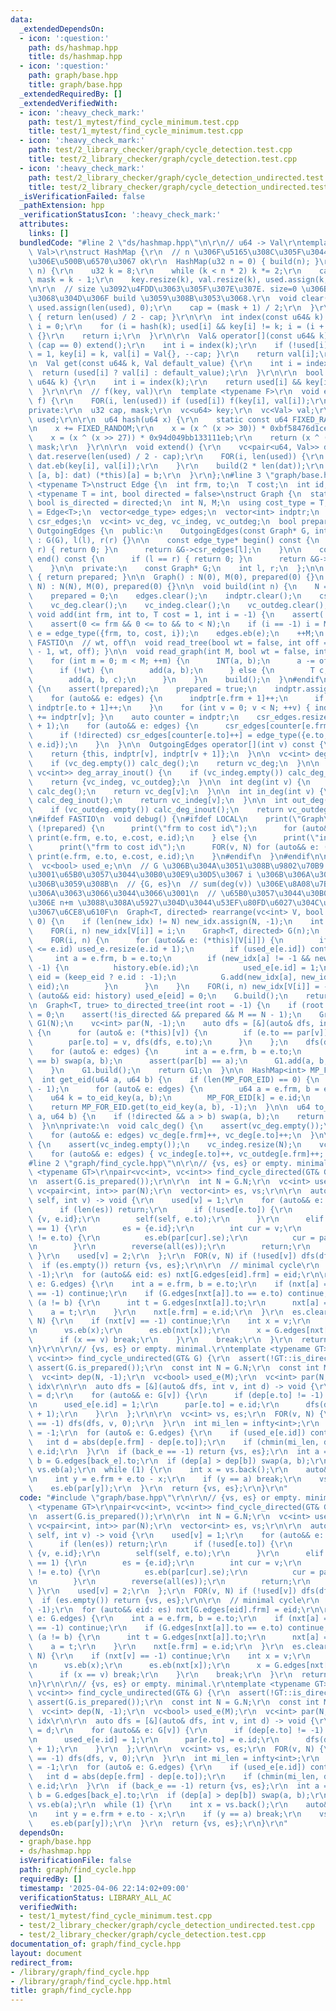 ```yaml
---
data:
  _extendedDependsOn:
  - icon: ':question:'
    path: ds/hashmap.hpp
    title: ds/hashmap.hpp
  - icon: ':question:'
    path: graph/base.hpp
    title: graph/base.hpp
  _extendedRequiredBy: []
  _extendedVerifiedWith:
  - icon: ':heavy_check_mark:'
    path: test/1_mytest/find_cycle_minimum.test.cpp
    title: test/1_mytest/find_cycle_minimum.test.cpp
  - icon: ':heavy_check_mark:'
    path: test/2_library_checker/graph/cycle_detection.test.cpp
    title: test/2_library_checker/graph/cycle_detection.test.cpp
  - icon: ':heavy_check_mark:'
    path: test/2_library_checker/graph/cycle_detection_undirected.test.cpp
    title: test/2_library_checker/graph/cycle_detection_undirected.test.cpp
  _isVerificationFailed: false
  _pathExtension: hpp
  _verificationStatusIcon: ':heavy_check_mark:'
  attributes:
    links: []
  bundledCode: "#line 2 \"ds/hashmap.hpp\"\n\r\n// u64 -> Val\r\ntemplate <typename\
    \ Val>\r\nstruct HashMap {\r\n  // n \u306F\u5165\u308C\u305F\u3044\u3082\u306E\
    \u306E\u500B\u6570\u3067 ok\r\n  HashMap(u32 n = 0) { build(n); }\r\n  void build(u32\
    \ n) {\r\n    u32 k = 8;\r\n    while (k < n * 2) k *= 2;\r\n    cap = k / 2,\
    \ mask = k - 1;\r\n    key.resize(k), val.resize(k), used.assign(k, 0);\r\n  }\r\
    \n\r\n  // size \u3092\u4FDD\u3063\u305F\u307E\u307E. size=0 \u306B\u3059\u308B\
    \u3068\u304D\u306F build \u3059\u308B\u3053\u3068.\r\n  void clear() {\r\n   \
    \ used.assign(len(used), 0);\r\n    cap = (mask + 1) / 2;\r\n  }\r\n  int size()\
    \ { return len(used) / 2 - cap; }\r\n\r\n  int index(const u64& k) {\r\n    int\
    \ i = 0;\r\n    for (i = hash(k); used[i] && key[i] != k; i = (i + 1) & mask)\
    \ {}\r\n    return i;\r\n  }\r\n\r\n  Val& operator[](const u64& k) {\r\n    if\
    \ (cap == 0) extend();\r\n    int i = index(k);\r\n    if (!used[i]) { used[i]\
    \ = 1, key[i] = k, val[i] = Val{}, --cap; }\r\n    return val[i];\r\n  }\r\n\r\
    \n  Val get(const u64& k, Val default_value) {\r\n    int i = index(k);\r\n  \
    \  return (used[i] ? val[i] : default_value);\r\n  }\r\n\r\n  bool count(const\
    \ u64& k) {\r\n    int i = index(k);\r\n    return used[i] && key[i] == k;\r\n\
    \  }\r\n\r\n  // f(key, val)\r\n  template <typename F>\r\n  void enumerate_all(F\
    \ f) {\r\n    FOR(i, len(used)) if (used[i]) f(key[i], val[i]);\r\n  }\r\n\r\n\
    private:\r\n  u32 cap, mask;\r\n  vc<u64> key;\r\n  vc<Val> val;\r\n  vc<bool>\
    \ used;\r\n\r\n  u64 hash(u64 x) {\r\n    static const u64 FIXED_RANDOM = std::chrono::steady_clock::now().time_since_epoch().count();\r\
    \n    x += FIXED_RANDOM;\r\n    x = (x ^ (x >> 30)) * 0xbf58476d1ce4e5b9;\r\n\
    \    x = (x ^ (x >> 27)) * 0x94d049bb133111eb;\r\n    return (x ^ (x >> 31)) &\
    \ mask;\r\n  }\r\n\r\n  void extend() {\r\n    vc<pair<u64, Val>> dat;\r\n   \
    \ dat.reserve(len(used) / 2 - cap);\r\n    FOR(i, len(used)) {\r\n      if (used[i])\
    \ dat.eb(key[i], val[i]);\r\n    }\r\n    build(2 * len(dat));\r\n    for (auto&\
    \ [a, b]: dat) (*this)[a] = b;\r\n  }\r\n};\n#line 3 \"graph/base.hpp\"\n\ntemplate\
    \ <typename T>\nstruct Edge {\n  int frm, to;\n  T cost;\n  int id;\n};\n\ntemplate\
    \ <typename T = int, bool directed = false>\nstruct Graph {\n  static constexpr\
    \ bool is_directed = directed;\n  int N, M;\n  using cost_type = T;\n  using edge_type\
    \ = Edge<T>;\n  vector<edge_type> edges;\n  vector<int> indptr;\n  vector<edge_type>\
    \ csr_edges;\n  vc<int> vc_deg, vc_indeg, vc_outdeg;\n  bool prepared;\n\n  class\
    \ OutgoingEdges {\n  public:\n    OutgoingEdges(const Graph* G, int l, int r)\
    \ : G(G), l(l), r(r) {}\n\n    const edge_type* begin() const {\n      if (l ==\
    \ r) { return 0; }\n      return &G->csr_edges[l];\n    }\n\n    const edge_type*\
    \ end() const {\n      if (l == r) { return 0; }\n      return &G->csr_edges[r];\n\
    \    }\n\n  private:\n    const Graph* G;\n    int l, r;\n  };\n\n  bool is_prepared()\
    \ { return prepared; }\n\n  Graph() : N(0), M(0), prepared(0) {}\n  Graph(int\
    \ N) : N(N), M(0), prepared(0) {}\n\n  void build(int n) {\n    N = n, M = 0;\n\
    \    prepared = 0;\n    edges.clear();\n    indptr.clear();\n    csr_edges.clear();\n\
    \    vc_deg.clear();\n    vc_indeg.clear();\n    vc_outdeg.clear();\n  }\n\n \
    \ void add(int frm, int to, T cost = 1, int i = -1) {\n    assert(!prepared);\n\
    \    assert(0 <= frm && 0 <= to && to < N);\n    if (i == -1) i = M;\n    auto\
    \ e = edge_type({frm, to, cost, i});\n    edges.eb(e);\n    ++M;\n  }\n\n#ifdef\
    \ FASTIO\n  // wt, off\n  void read_tree(bool wt = false, int off = 1) { read_graph(N\
    \ - 1, wt, off); }\n\n  void read_graph(int M, bool wt = false, int off = 1) {\n\
    \    for (int m = 0; m < M; ++m) {\n      INT(a, b);\n      a -= off, b -= off;\n\
    \      if (!wt) {\n        add(a, b);\n      } else {\n        T c;\n        read(c);\n\
    \        add(a, b, c);\n      }\n    }\n    build();\n  }\n#endif\n\n  void build()\
    \ {\n    assert(!prepared);\n    prepared = true;\n    indptr.assign(N + 1, 0);\n\
    \    for (auto&& e: edges) {\n      indptr[e.frm + 1]++;\n      if (!directed)\
    \ indptr[e.to + 1]++;\n    }\n    for (int v = 0; v < N; ++v) { indptr[v + 1]\
    \ += indptr[v]; }\n    auto counter = indptr;\n    csr_edges.resize(indptr.back()\
    \ + 1);\n    for (auto&& e: edges) {\n      csr_edges[counter[e.frm]++] = e;\n\
    \      if (!directed) csr_edges[counter[e.to]++] = edge_type({e.to, e.frm, e.cost,\
    \ e.id});\n    }\n  }\n\n  OutgoingEdges operator[](int v) const {\n    assert(prepared);\n\
    \    return {this, indptr[v], indptr[v + 1]};\n  }\n\n  vc<int> deg_array() {\n\
    \    if (vc_deg.empty()) calc_deg();\n    return vc_deg;\n  }\n\n  pair<vc<int>,\
    \ vc<int>> deg_array_inout() {\n    if (vc_indeg.empty()) calc_deg_inout();\n\
    \    return {vc_indeg, vc_outdeg};\n  }\n\n  int deg(int v) {\n    if (vc_deg.empty())\
    \ calc_deg();\n    return vc_deg[v];\n  }\n\n  int in_deg(int v) {\n    if (vc_indeg.empty())\
    \ calc_deg_inout();\n    return vc_indeg[v];\n  }\n\n  int out_deg(int v) {\n\
    \    if (vc_outdeg.empty()) calc_deg_inout();\n    return vc_outdeg[v];\n  }\n\
    \n#ifdef FASTIO\n  void debug() {\n#ifdef LOCAL\n    print(\"Graph\");\n    if\
    \ (!prepared) {\n      print(\"frm to cost id\");\n      for (auto&& e: edges)\
    \ print(e.frm, e.to, e.cost, e.id);\n    } else {\n      print(\"indptr\", indptr);\n\
    \      print(\"frm to cost id\");\n      FOR(v, N) for (auto&& e: (*this)[v])\
    \ print(e.frm, e.to, e.cost, e.id);\n    }\n#endif\n  }\n#endif\n\n  vc<int> new_idx;\n\
    \  vc<bool> used_e;\n\n  // G \u306B\u304A\u3051\u308B\u9802\u70B9 V[i] \u304C\
    \u3001\u65B0\u3057\u3044\u30B0\u30E9\u30D5\u3067 i \u306B\u306A\u308B\u3088\u3046\
    \u306B\u3059\u308B\n  // {G, es}\n  // sum(deg(v)) \u306E\u8A08\u7B97\u91CF\u306B\
    \u306A\u3063\u3066\u3044\u3066\u3001\n  // \u65B0\u3057\u3044\u30B0\u30E9\u30D5\
    \u306E n+m \u3088\u308A\u5927\u304D\u3044\u53EF\u80FD\u6027\u304C\u3042\u308B\u306E\
    \u3067\u6CE8\u610F\n  Graph<T, directed> rearrange(vc<int> V, bool keep_eid =\
    \ 0) {\n    if (len(new_idx) != N) new_idx.assign(N, -1);\n    int n = len(V);\n\
    \    FOR(i, n) new_idx[V[i]] = i;\n    Graph<T, directed> G(n);\n    vc<int> history;\n\
    \    FOR(i, n) {\n      for (auto&& e: (*this)[V[i]]) {\n        if (len(used_e)\
    \ <= e.id) used_e.resize(e.id + 1);\n        if (used_e[e.id]) continue;\n   \
    \     int a = e.frm, b = e.to;\n        if (new_idx[a] != -1 && new_idx[b] !=\
    \ -1) {\n          history.eb(e.id);\n          used_e[e.id] = 1;\n          int\
    \ eid = (keep_eid ? e.id : -1);\n          G.add(new_idx[a], new_idx[b], e.cost,\
    \ eid);\n        }\n      }\n    }\n    FOR(i, n) new_idx[V[i]] = -1;\n    for\
    \ (auto&& eid: history) used_e[eid] = 0;\n    G.build();\n    return G;\n  }\n\
    \n  Graph<T, true> to_directed_tree(int root = -1) {\n    if (root == -1) root\
    \ = 0;\n    assert(!is_directed && prepared && M == N - 1);\n    Graph<T, true>\
    \ G1(N);\n    vc<int> par(N, -1);\n    auto dfs = [&](auto& dfs, int v) -> void\
    \ {\n      for (auto& e: (*this)[v]) {\n        if (e.to == par[v]) continue;\n\
    \        par[e.to] = v, dfs(dfs, e.to);\n      }\n    };\n    dfs(dfs, root);\n\
    \    for (auto& e: edges) {\n      int a = e.frm, b = e.to;\n      if (par[a]\
    \ == b) swap(a, b);\n      assert(par[b] == a);\n      G1.add(a, b, e.cost);\n\
    \    }\n    G1.build();\n    return G1;\n  }\n\n  HashMap<int> MP_FOR_EID;\n\n\
    \  int get_eid(u64 a, u64 b) {\n    if (len(MP_FOR_EID) == 0) {\n      MP_FOR_EID.build(N\
    \ - 1);\n      for (auto& e: edges) {\n        u64 a = e.frm, b = e.to;\n    \
    \    u64 k = to_eid_key(a, b);\n        MP_FOR_EID[k] = e.id;\n      }\n    }\n\
    \    return MP_FOR_EID.get(to_eid_key(a, b), -1);\n  }\n\n  u64 to_eid_key(u64\
    \ a, u64 b) {\n    if (!directed && a > b) swap(a, b);\n    return N * a + b;\n\
    \  }\n\nprivate:\n  void calc_deg() {\n    assert(vc_deg.empty());\n    vc_deg.resize(N);\n\
    \    for (auto&& e: edges) vc_deg[e.frm]++, vc_deg[e.to]++;\n  }\n\n  void calc_deg_inout()\
    \ {\n    assert(vc_indeg.empty());\n    vc_indeg.resize(N);\n    vc_outdeg.resize(N);\n\
    \    for (auto&& e: edges) { vc_indeg[e.to]++, vc_outdeg[e.frm]++; }\n  }\n};\n\
    #line 2 \"graph/find_cycle.hpp\"\n\r\n// {vs, es} or empty. minimal.\r\ntemplate\
    \ <typename GT>\r\npair<vc<int>, vc<int>> find_cycle_directed(GT& G) {\r\n  static_assert(GT::is_directed);\r\
    \n  assert(G.is_prepared());\r\n\r\n  int N = G.N;\r\n  vc<int> used(N);\r\n \
    \ vc<pair<int, int>> par(N);\r\n  vector<int> es, vs;\r\n\r\n  auto dfs = [&](auto\
    \ self, int v) -> void {\r\n    used[v] = 1;\r\n    for (auto&& e: G[v]) {\r\n\
    \      if (len(es)) return;\r\n      if (!used[e.to]) {\r\n        par[e.to] =\
    \ {v, e.id};\r\n        self(self, e.to);\r\n      }\r\n      elif (used[e.to]\
    \ == 1) {\r\n        es = {e.id};\r\n        int cur = v;\r\n        while (cur\
    \ != e.to) {\r\n          es.eb(par[cur].se);\r\n          cur = par[cur].fi;\r\
    \n        }\r\n        reverse(all(es));\r\n        return;\r\n      }\r\n   \
    \ }\r\n    used[v] = 2;\r\n  };\r\n  FOR(v, N) if (!used[v]) dfs(dfs, v);\r\n\
    \  if (es.empty()) return {vs, es};\r\n\r\n  // minimal cycle\r\n  vc<int> nxt(N,\
    \ -1);\r\n  for (auto&& eid: es) nxt[G.edges[eid].frm] = eid;\r\n\r\n  for (auto&&\
    \ e: G.edges) {\r\n    int a = e.frm, b = e.to;\r\n    if (nxt[a] == -1 || nxt[b]\
    \ == -1) continue;\r\n    if (G.edges[nxt[a]].to == e.to) continue;\r\n    while\
    \ (a != b) {\r\n      int t = G.edges[nxt[a]].to;\r\n      nxt[a] = -1;\r\n  \
    \    a = t;\r\n    }\r\n    nxt[e.frm] = e.id;\r\n  }\r\n  es.clear();\r\n  FOR(v,\
    \ N) {\r\n    if (nxt[v] == -1) continue;\r\n    int x = v;\r\n    while (1) {\r\
    \n      vs.eb(x);\r\n      es.eb(nxt[x]);\r\n      x = G.edges[nxt[x]].to;\r\n\
    \      if (x == v) break;\r\n    }\r\n    break;\r\n  }\r\n  return {vs, es};\r\
    \n}\r\n\r\n// {vs, es} or empty. minimal.\r\ntemplate <typename GT>\r\npair<vc<int>,\
    \ vc<int>> find_cycle_undirected(GT& G) {\r\n  assert(!GT::is_directed);\r\n \
    \ assert(G.is_prepared());\r\n  const int N = G.N;\r\n  const int M = G.M;\r\n\
    \  vc<int> dep(N, -1);\r\n  vc<bool> used_e(M);\r\n  vc<int> par(N, -1); // edge\
    \ idx\r\n\r\n  auto dfs = [&](auto& dfs, int v, int d) -> void {\r\n    dep[v]\
    \ = d;\r\n    for (auto&& e: G[v]) {\r\n      if (dep[e.to] != -1) continue;\r\
    \n      used_e[e.id] = 1;\r\n      par[e.to] = e.id;\r\n      dfs(dfs, e.to, d\
    \ + 1);\r\n    }\r\n  };\r\n\r\n  vc<int> vs, es;\r\n  FOR(v, N) {\r\n    if (dep[v]\
    \ == -1) dfs(dfs, v, 0);\r\n  }\r\n  int mi_len = infty<int>;\r\n  int back_e\
    \ = -1;\r\n  for (auto& e: G.edges) {\r\n    if (used_e[e.id]) continue;\r\n \
    \   int d = abs(dep[e.frm] - dep[e.to]);\r\n    if (chmin(mi_len, d)) back_e =\
    \ e.id;\r\n  }\r\n  if (back_e == -1) return {vs, es};\r\n  int a = G.edges[back_e].frm,\
    \ b = G.edges[back_e].to;\r\n  if (dep[a] > dep[b]) swap(a, b);\r\n  es.eb(back_e),\
    \ vs.eb(a);\r\n  while (1) {\r\n    int x = vs.back();\r\n    auto& e = G.edges[es.back()];\r\
    \n    int y = e.frm + e.to - x;\r\n    if (y == a) break;\r\n    vs.eb(y);\r\n\
    \    es.eb(par[y]);\r\n  }\r\n  return {vs, es};\r\n}\r\n"
  code: "#include \"graph/base.hpp\"\r\n\r\n// {vs, es} or empty. minimal.\r\ntemplate\
    \ <typename GT>\r\npair<vc<int>, vc<int>> find_cycle_directed(GT& G) {\r\n  static_assert(GT::is_directed);\r\
    \n  assert(G.is_prepared());\r\n\r\n  int N = G.N;\r\n  vc<int> used(N);\r\n \
    \ vc<pair<int, int>> par(N);\r\n  vector<int> es, vs;\r\n\r\n  auto dfs = [&](auto\
    \ self, int v) -> void {\r\n    used[v] = 1;\r\n    for (auto&& e: G[v]) {\r\n\
    \      if (len(es)) return;\r\n      if (!used[e.to]) {\r\n        par[e.to] =\
    \ {v, e.id};\r\n        self(self, e.to);\r\n      }\r\n      elif (used[e.to]\
    \ == 1) {\r\n        es = {e.id};\r\n        int cur = v;\r\n        while (cur\
    \ != e.to) {\r\n          es.eb(par[cur].se);\r\n          cur = par[cur].fi;\r\
    \n        }\r\n        reverse(all(es));\r\n        return;\r\n      }\r\n   \
    \ }\r\n    used[v] = 2;\r\n  };\r\n  FOR(v, N) if (!used[v]) dfs(dfs, v);\r\n\
    \  if (es.empty()) return {vs, es};\r\n\r\n  // minimal cycle\r\n  vc<int> nxt(N,\
    \ -1);\r\n  for (auto&& eid: es) nxt[G.edges[eid].frm] = eid;\r\n\r\n  for (auto&&\
    \ e: G.edges) {\r\n    int a = e.frm, b = e.to;\r\n    if (nxt[a] == -1 || nxt[b]\
    \ == -1) continue;\r\n    if (G.edges[nxt[a]].to == e.to) continue;\r\n    while\
    \ (a != b) {\r\n      int t = G.edges[nxt[a]].to;\r\n      nxt[a] = -1;\r\n  \
    \    a = t;\r\n    }\r\n    nxt[e.frm] = e.id;\r\n  }\r\n  es.clear();\r\n  FOR(v,\
    \ N) {\r\n    if (nxt[v] == -1) continue;\r\n    int x = v;\r\n    while (1) {\r\
    \n      vs.eb(x);\r\n      es.eb(nxt[x]);\r\n      x = G.edges[nxt[x]].to;\r\n\
    \      if (x == v) break;\r\n    }\r\n    break;\r\n  }\r\n  return {vs, es};\r\
    \n}\r\n\r\n// {vs, es} or empty. minimal.\r\ntemplate <typename GT>\r\npair<vc<int>,\
    \ vc<int>> find_cycle_undirected(GT& G) {\r\n  assert(!GT::is_directed);\r\n \
    \ assert(G.is_prepared());\r\n  const int N = G.N;\r\n  const int M = G.M;\r\n\
    \  vc<int> dep(N, -1);\r\n  vc<bool> used_e(M);\r\n  vc<int> par(N, -1); // edge\
    \ idx\r\n\r\n  auto dfs = [&](auto& dfs, int v, int d) -> void {\r\n    dep[v]\
    \ = d;\r\n    for (auto&& e: G[v]) {\r\n      if (dep[e.to] != -1) continue;\r\
    \n      used_e[e.id] = 1;\r\n      par[e.to] = e.id;\r\n      dfs(dfs, e.to, d\
    \ + 1);\r\n    }\r\n  };\r\n\r\n  vc<int> vs, es;\r\n  FOR(v, N) {\r\n    if (dep[v]\
    \ == -1) dfs(dfs, v, 0);\r\n  }\r\n  int mi_len = infty<int>;\r\n  int back_e\
    \ = -1;\r\n  for (auto& e: G.edges) {\r\n    if (used_e[e.id]) continue;\r\n \
    \   int d = abs(dep[e.frm] - dep[e.to]);\r\n    if (chmin(mi_len, d)) back_e =\
    \ e.id;\r\n  }\r\n  if (back_e == -1) return {vs, es};\r\n  int a = G.edges[back_e].frm,\
    \ b = G.edges[back_e].to;\r\n  if (dep[a] > dep[b]) swap(a, b);\r\n  es.eb(back_e),\
    \ vs.eb(a);\r\n  while (1) {\r\n    int x = vs.back();\r\n    auto& e = G.edges[es.back()];\r\
    \n    int y = e.frm + e.to - x;\r\n    if (y == a) break;\r\n    vs.eb(y);\r\n\
    \    es.eb(par[y]);\r\n  }\r\n  return {vs, es};\r\n}\r\n"
  dependsOn:
  - graph/base.hpp
  - ds/hashmap.hpp
  isVerificationFile: false
  path: graph/find_cycle.hpp
  requiredBy: []
  timestamp: '2025-04-06 22:14:02+09:00'
  verificationStatus: LIBRARY_ALL_AC
  verifiedWith:
  - test/1_mytest/find_cycle_minimum.test.cpp
  - test/2_library_checker/graph/cycle_detection_undirected.test.cpp
  - test/2_library_checker/graph/cycle_detection.test.cpp
documentation_of: graph/find_cycle.hpp
layout: document
redirect_from:
- /library/graph/find_cycle.hpp
- /library/graph/find_cycle.hpp.html
title: graph/find_cycle.hpp
---
```


